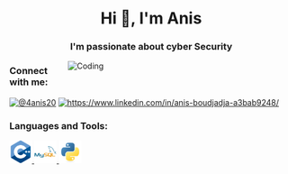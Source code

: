 <h1 align="center">Hi 👋, I'm Anis</h1>
<h3 align="center">I'm passionate about cyber Security</h3>
<img align="right" alt="Coding" width="400" src="https://user-images.githubusercontent.com/41088314/177622969-dd367985-52f2-41b2-a0a1-fcfdadd21519.gif">

<h3 align="left">Connect with me:</h3>
<p align="left">
<a href="https://twitter.com/@4anis20" target="blank"><img align="center" src="https://raw.githubusercontent.com/rahuldkjain/github-profile-readme-generator/master/src/images/icons/Social/twitter.svg" alt="@4anis20" height="30" width="40" /></a>
<a href="https://linkedin.com/in/https://www.linkedin.com/in/anis-boudjadja-a3bab9248/" target="blank"><img align="center" src="https://raw.githubusercontent.com/rahuldkjain/github-profile-readme-generator/master/src/images/icons/Social/linked-in-alt.svg" alt="https://www.linkedin.com/in/anis-boudjadja-a3bab9248/" height="30" width="40" /></a>
</p>

<h3 align="left">Languages and Tools:</h3>
<p align="left"> <a href="https://www.w3schools.com/cpp/" target="_blank" rel="noreferrer"> <img src="https://raw.githubusercontent.com/devicons/devicon/master/icons/cplusplus/cplusplus-original.svg" alt="cplusplus" width="40" height="40"/> </a> <a href="https://www.mysql.com/" target="_blank" rel="noreferrer"> <img src="https://raw.githubusercontent.com/devicons/devicon/master/icons/mysql/mysql-original-wordmark.svg" alt="mysql" width="40" height="40"/> </a> <a href="https://www.python.org" target="_blank" rel="noreferrer"> <img src="https://raw.githubusercontent.com/devicons/devicon/master/icons/python/python-original.svg" alt="python" width="40" height="40"/> </a> </p>
